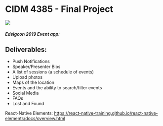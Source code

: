 # CIDM 4385 - Final Project
<img src="https://dev.azure.com/wrchesley10402/CIDM-4385 FinalProject/_apis/build/status/wchesley.CIDM_4385_Edsigcon?branchName=master"></img>
##### Edsigcon 2019 Event app: 
## Deliverables: 
  
* Push Notifications
* Speaker/Presenter Bios
* A list of sessions (a schedule of events)
* Upload photos
* Maps of the location
* Events and the ability to search/filter events
* Social Media
* FAQs
* Lost and Found

React-Native Elements: 
https://react-native-training.github.io/react-native-elements/docs/overview.html